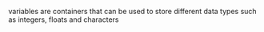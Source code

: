 variables are containers that can be used to store different data types such as integers, floats and characters
